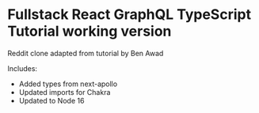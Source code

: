 # Fullstack React GraphQL TypeScript Tutorial working version

Reddit clone adapted from tutorial by Ben Awad

Includes:

- Added types from next-apollo
- Updated imports for Chakra
- Updated to Node 16
